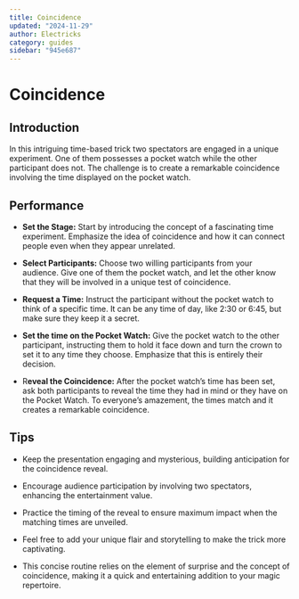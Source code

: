 ```yaml
---
title: Coincidence
updated: "2024-11-29"
author: Electricks
category: guides
sidebar: "945e687"
---
```


# Coincidence

## Introduction

 
 
 
 
 In this intriguing time-based trick two spectators are engaged in a unique experiment. One of them possesses a pocket watch while the other participant does not. The challenge is to create a remarkable coincidence involving the time displayed on the pocket watch.

 
 
 
 
 ## Performance

 
 
 
 
 
- **Set the Stage:** Start by introducing the concept of a fascinating time experiment. Emphasize the idea of coincidence and how it can connect people even when they appear unrelated.

- **Select Participants:** Choose two willing participants from your audience. Give one of them the pocket watch, and let the other know that they will be involved in a unique test of coincidence.

- **Request a Time:** Instruct the participant without the pocket watch to think of a specific time. It can be any time of day, like 2:30 or 6:45, but make sure they keep it a secret.

- **Set the time on the Pocket Watch:** Give the pocket watch to the other participant, instructing them to hold it face down and turn the crown to set it to any time they choose. Emphasize that this is entirely their decision.

- R**eveal the Coincidence:** After the pocket watch’s time has been set, ask both participants to reveal the time they had in mind or they have on the Pocket Watch. To everyone’s amazement, the times match and it creates a remarkable coincidence.

 
 
 
 
 ## Tips

 
 
 
 
 
- Keep the presentation engaging and mysterious, building anticipation for the coincidence reveal.

- Encourage audience participation by involving two spectators, enhancing the entertainment value.

- Practice the timing of the reveal to ensure maximum impact when the matching times are unveiled.

- Feel free to add your unique flair and storytelling to make the trick more captivating.

- This concise routine relies on the element of surprise and the concept of coincidence, making it a quick and entertaining addition to your magic repertoire.